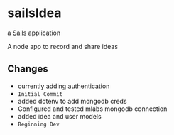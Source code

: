 # sailsIdea

a [Sails](http://sailsjs.org) application

A node app to record and share ideas







## Changes ##

  * currently adding authentication
  * ` Initial Commit `
  * added dotenv to add mongodb creds
  * Configured and tested mlabs mongodb connection
  * added idea and user models
  * ` Beginning Dev `
  

  
  